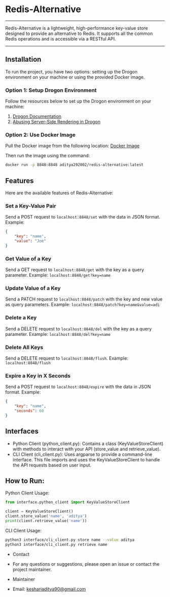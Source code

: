 # Redis-Alternative
---

Redis-Alternative is a lightweight, high-performance key-value store designed to provide an alternative to Redis. It supports all the common Redis operations and is accessible via a RESTful API.

---

## Installation
To run the project, you have two options: setting up the Drogon environment on your machine or using the provided Docker image.

### Option 1: Setup Drogon Environment
Follow the resources below to set up the Drogon environment on your machine:
1. [Drogon Documentation](https://drogonframework.github.io/drogon-docs/#/)
2. [Abusing Server-Side Rendering in Drogon](https://trebledj.me/posts/abusing-server-side-rendering-in-drogon/)

### Option 2: Use Docker Image
Pull the Docker image from the following location:
[Docker Image](https://hub.docker.com/layers/aditya292002/redis-alternative/latest/images/sha256-c6bc62903ea830e51289022c3ce6e95d66c832e735ba1f061657d0a9d8e70e94?context=repo)

Then run the image using the command:
```sh
docker run -p 8848:8848 aditya292002/redis-alternative:latest
```

## Features
Here are the available features of Redis-Alternative:

### Set a Key-Value Pair
Send a POST request to `localhost:8848/set` with the data in JSON format. Example:

```json
{
    "key": "name",
    "value": "Joe"
}
```

### Get Value of a Key
Send a GET request to `localhost:8848/get` with the key as a query parameter. 
Example: `localhost:8848/get?key=name`

### Update Value of a Key
Send a PATCH request to `localhost:8848/patch` with the key and new value as query parameters. 
Example:
`localhost:8848/patch?key=name&value=adi`

### Delete a Key
Send a DELETE request to `localhost:8848/del` with the key as a query parameter. 
Example: `localhost:8848/del?key=name`

### Delete All Keys
Send a DELETE request to `localhost:8848/flush`. 
Example: `localhost:8848/flush`

### Expire a Key in X Seconds
Send a POST request to `localhost:8848/expire` with the data in JSON format. 
Example:

```json
{
    "key": "name",
    "seconds": 60
}
```

## Interfaces
- Python Client (python_client.py): Contains a class (KeyValueStoreClient) with methods to interact with your API (store_value and retrieve_value).
- CLI Client (cli_client.py): Uses argparse to provide a command-line interface. This file imports and uses the KeyValueStoreClient to handle the API requests based on user input.

## How to Run:
Python Client Usage:

```python
from interface.python_client import KeyValueStoreClient

client = KeyValueStoreClient()
client.store_value('name', 'aditya')
print(client.retrieve_value('name'))
```

CLI Client Usage:

```bash
python3 interface/cli_client.py store name --value aditya
python3 interface/cli_client.py retrieve name
```



 * Contact
 * For any questions or suggestions, please open an issue or contact the project maintainer.

 * Maintainer
 * Email: keshariaditya90@gmail.com

